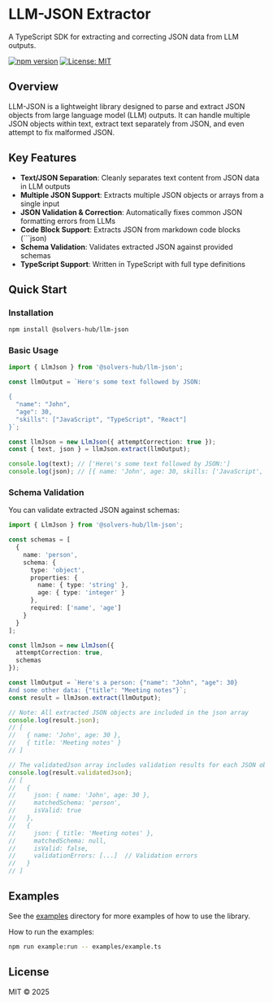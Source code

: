 # LLM-JSON Extractor

A TypeScript SDK for extracting and correcting JSON data from LLM outputs.

[![npm version](https://badge.fury.io/js/llm-json.svg)](https://badge.fury.io/js/llm-json)
[![License: MIT](https://img.shields.io/badge/License-MIT-yellow.svg)](https://opensource.org/licenses/MIT)

## Overview

LLM-JSON is a lightweight library designed to parse and extract JSON objects from large language model (LLM) outputs. It can handle multiple JSON objects within text, extract text separately from JSON, and even attempt to fix malformed JSON.

## Key Features

- **Text/JSON Separation**: Cleanly separates text content from JSON data in LLM outputs
- **Multiple JSON Support**: Extracts multiple JSON objects or arrays from a single input
- **JSON Validation & Correction**: Automatically fixes common JSON formatting errors from LLMs
- **Code Block Support**: Extracts JSON from markdown code blocks (```json)
- **Schema Validation**: Validates extracted JSON against provided schemas
- **TypeScript Support**: Written in TypeScript with full type definitions

## Quick Start

### Installation

```bash
npm install @solvers-hub/llm-json
```

### Basic Usage

```typescript
import { LlmJson } from '@solvers-hub/llm-json';

const llmOutput = `Here's some text followed by JSON:

{
  "name": "John",
  "age": 30,
  "skills": ["JavaScript", "TypeScript", "React"]
}`;

const llmJson = new LlmJson({ attemptCorrection: true });
const { text, json } = llmJson.extract(llmOutput);

console.log(text); // ['Here\'s some text followed by JSON:']
console.log(json); // [{ name: 'John', age: 30, skills: ['JavaScript', 'TypeScript', 'React'] }]
```

### Schema Validation

You can validate extracted JSON against schemas:

```typescript
import { LlmJson } from '@solvers-hub/llm-json';

const schemas = [
  {
    name: 'person',
    schema: {
      type: 'object',
      properties: {
        name: { type: 'string' },
        age: { type: 'integer' }
      },
      required: ['name', 'age']
    }
  }
];

const llmJson = new LlmJson({ 
  attemptCorrection: true,
  schemas
});

const llmOutput = `Here's a person: {"name": "John", "age": 30}
And some other data: {"title": "Meeting notes"}`;
const result = llmJson.extract(llmOutput);

// Note: All extracted JSON objects are included in the json array
console.log(result.json);
// [
//   { name: 'John', age: 30 },
//   { title: 'Meeting notes' }
// ]

// The validatedJson array includes validation results for each JSON object
console.log(result.validatedJson);
// [
//   {
//     json: { name: 'John', age: 30 },
//     matchedSchema: 'person',
//     isValid: true
//   },
//   {
//     json: { title: 'Meeting notes' },
//     matchedSchema: null,
//     isValid: false,
//     validationErrors: [...]  // Validation errors
//   }
// ]

```

## Examples

See the [examples](examples) directory for more examples of how to use the library.

How to run the examples:

```bash
npm run example:run -- examples/example.ts
```

## License

MIT © 2025 
